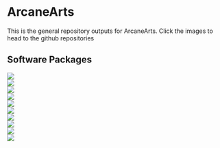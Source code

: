 # ArcaneArts
This is the general repository outputs for ArcaneArts. Click the images to head to the github repositories

## Software Packages

[![](https://img.shields.io/github/v/release/ArcaneArts/Amulet?color=%236f24f0&display_name=tag&label=Amulet&sort=semver&style=for-the-badge)](https://github.com/ArcaneArts/Amulet)  
[![](https://img.shields.io/github/v/release/ArcaneArts/Source?color=%236f24f0&display_name=tag&label=Source&sort=semver&style=for-the-badge)](https://github.com/ArcaneArts/Source)  
[![](https://img.shields.io/github/v/release/ArcaneArts/Spatial?color=%236f24f0&display_name=tag&label=Spatial&sort=semver&style=for-the-badge)](https://github.com/ArcaneArts/Spatial)  
[![](https://img.shields.io/github/v/release/ArcaneArts/Edict?color=%236f24f0&display_name=tag&label=Edict&sort=semver&style=for-the-badge)](https://github.com/ArcaneArts/Edict)  
[![](https://img.shields.io/github/v/release/ArcaneArts/Chrono?color=%236f24f0&display_name=tag&label=Chrono&sort=semver&style=for-the-badge)](https://github.com/ArcaneArts/Chrono)  
[![](https://img.shields.io/github/v/release/ArcaneArts/BitPack?color=%236f24f0&display_name=tag&label=BitPack&sort=semver&style=for-the-badge)](https://github.com/ArcaneArts/BitPack)  
[![](https://img.shields.io/github/v/release/ArcaneArts/MultiBurst?color=%236f24f0&display_name=tag&label=MultiBurst&sort=semver&style=for-the-badge)](https://github.com/ArcaneArts/MultiBurst)  
[![](https://img.shields.io/github/v/release/ArcaneArts/NBTSon?color=%236f24f0&display_name=tag&label=NBTSon&sort=semver&style=for-the-badge)](https://github.com/ArcaneArts/NBTSon)  
[![](https://img.shields.io/github/v/release/ArcaneArts/Fukkit?color=%236f24f0&display_name=tag&label=Fukkit&sort=semver&style=for-the-badge)](https://github.com/ArcaneArts/Fukkit)  
[![](https://img.shields.io/github/v/release/ArcaneArts/Cram?color=%236f24f0&display_name=tag&label=Cram&sort=semver&style=for-the-badge)](https://github.com/ArcaneArts/Cram)  
                                         
